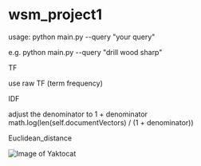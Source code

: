 # wsm_project1


usage:
python main.py --query "your query"

e.g. 
python main.py --query "drill wood sharp"

TF

use raw TF (term frequency)

IDF

adjust the denominator to 1 + denominator
math.log(len(self.documentVectors) / (1 + denominator))

Euclidean_distance

![Image of Yaktocat](https://github.com/qscez2001/wsm_project1/distance.png)